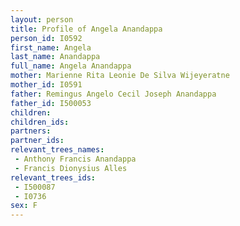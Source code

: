 ```yaml
---
layout: person
title: Profile of Angela Anandappa
person_id: I0592
first_name: Angela
last_name: Anandappa
full_name: Angela Anandappa
mother: Marienne Rita Leonie De Silva Wijeyeratne
mother_id: I0591
father: Remingus Angelo Cecil Joseph Anandappa
father_id: I500053
children:
children_ids:
partners:
partner_ids:
relevant_trees_names:
 - Anthony Francis Anandappa
 - Francis Dionysius Alles
relevant_trees_ids:
 - I500087
 - I0736
sex: F
---
```


